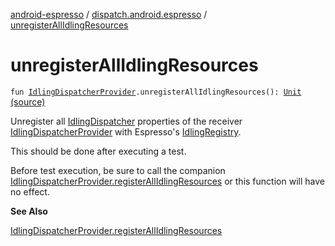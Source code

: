 [android-espresso](../index.md) / [dispatch.android.espresso](index.md) / [unregisterAllIdlingResources](./unregister-all-idling-resources.md)

# unregisterAllIdlingResources

`fun `[`IdlingDispatcherProvider`](-idling-dispatcher-provider/index.md)`.unregisterAllIdlingResources(): `[`Unit`](https://kotlinlang.org/api/latest/jvm/stdlib/kotlin/-unit/index.html) [(source)](https://github.com/RBusarow/Dispatch/tree/master/android-espresso/src/main/java/dispatch/android/espresso/IdlingDispatcherProvider.kt#L115)

Unregister all [IdlingDispatcher](-idling-dispatcher/index.md) properties of the receiver [IdlingDispatcherProvider](-idling-dispatcher-provider/index.md) with Espresso's [IdlingRegistry](#).

This should be done after executing a test.

Before test execution, be sure to call the companion [IdlingDispatcherProvider.registerAllIdlingResources](register-all-idling-resources.md)
or this function will have no effect.

**See Also**

[IdlingDispatcherProvider.registerAllIdlingResources](register-all-idling-resources.md)

